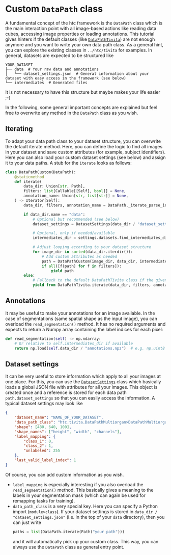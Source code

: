 # Custom `DataPath` class

A fundamental concept of the htc framework is the `DataPath` class which is the main interaction point with all image-based actions like reading data cubes, accessing image properties or loading annotations. This tutorial gives hinters if the default classes (like [`DataPathTivita`](../htc/tivita/DataPathTivita.py)) are not enough anymore and you want to write your own data path class. As a general hint, you can explore the existing classes in `../htc/tivita` for examples. In general, datasets are expected to be structured like

```text
YOUR_DATASET
├── data  # Your raw data and annotations
│   └── dataset_settings.json  # General information about your dataset with easy access in the framework (see below)
└── intermediates  # Generated files
```

It is not necessary to have this structure but maybe makes your life easier ;-)

In the following, some general important concepts are explained but feel free to overwrite any method in the `DataPath` class as you wish.

## Iterating

To adapt your data path class to your dataset structure, you can overwrite the default iterate method. Here, you can define the logic to find all images in your dataset and save custom attributes (for example, subject identifiers). Here you can also load your custom dataset settings (see below) and assign it to your data paths. A stub for the `iterate` looks as follows:

```python
class DataPathCustom(DataPath):
    @staticmethod
    def iterate(
        data_dir: Union[str, Path],
        filters: list[Callable[[Self], bool]] = None,
        annotation_name: Union[str, list[str]] = None,
    ) -> Iterator[Self]:
        data_dir, filters, annotation_name = DataPath._iterate_parse_inputs(data_dir, filters, annotation_name)

        if data_dir.name == "data":
            # Optional but recommended (see below)
            dataset_settings = DatasetSettings(data_dir / "dataset_settings.json")

            # Optional, only if needed/available
            intermediates_dir = settings.datasets.find_intermediates_dir(data_dir)

            # Adjust looping according to your dataset structure
            for image_dir in sorted(data_dir.iterdir()):
                # Add custom attributes as needed
                path = DataPathCustom(image_dir, data_dir, intermediates_dir=intermediates_dir, dataset_settings=dataset_settings, annotation_name_default=annotation_name)
                if all([f(path) for f in filters]):
                    yield path
        else:
            # Fallback to the default DataPathTivita class if the given data_dir is unknown (e.g. because the user requested a subdirectory and your class cannot handle iteration over subdirectories)
            yield from DataPathTivita.iterate(data_dir, filters, annotation_name)
```

## Annotations

It may be useful to make your annotations for an image available. In the case of segmentations (same spatial shape as the input image), you can overload the `read_segmentation()` method. It has no required arguments and expects to return a Numpy array containing the label indices for each pixel:

```python
def read_segmentation(self) -> np.ndarray:
    # Or relative to self.intermediates_dir if available
    return np.load(self.data_dir / "annotations.npz")  # e.g. np.uint8 with shape [480, 640]
```

## Dataset settings

It can be very useful to store information which apply to all your images at one place. For this, you can use the [`DatasetSettings`](../htc/tivita/DatasetSettings.py) class which basically loads a global JSON file with attributes for all your images. This object is created once and a reference is stored for each data path `path.dataset_settings` so that you can easily access the information. A typical dataset settings may look like

```json
{
    "dataset_name": "NAME_OF_YOUR_DATASET",
    "data_path_class": "htc.tivita.DataPathMultiorgan>DataPathMultiorgan",
    "shape": [480, 640, 100],
    "shape_names": ["height", "width", "channels"],
    "label_mapping": {
        "class_1": 0,
        "class_2": 1,
        "unlabeled": 255
    },
    "last_valid_label_index": 1
}
```

Of course, you can add custom information as you wish.

-   `label_mapping` is especially interesting if you also overload the `read_segmentation()` method. This basically gives a meaning to the labels in your segmentation mask (which can again be used for remapping tasks for training).
-   `data_path_class` is a very special key. Here you can specify a Python import (`module>class`). If your dataset settings is stored in `data_dir / "dataset_settings.json"` (i.e. in the top of your `data` directory), then you can just write
    ```python
    paths = list(DataPath.iterate(Path("your path")))
    ```
    and it will automatically pick up your custom class. This way, you can always use the `DataPath` class as general entry point.
